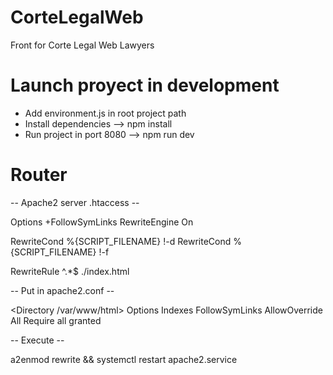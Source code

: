 # CorteLegalWeb
Front for Corte Legal Web Lawyers 

# Launch proyect in development
- Add environment.js in root project path
- Install dependencies --> npm install
- Run project in port 8080 --> npm run dev

# Router
-- Apache2 server .htaccess --

Options +FollowSymLinks
RewriteEngine On

RewriteCond %{SCRIPT_FILENAME} !-d
RewriteCond %{SCRIPT_FILENAME} !-f

RewriteRule ^.*$ ./index.html

-- Put in apache2.conf --

<Directory /var/www/html>
        Options Indexes FollowSymLinks
        AllowOverride All
        Require all granted
</Directory>

-- Execute --

a2enmod rewrite && systemctl restart apache2.service

